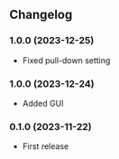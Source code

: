 ## Changelog

### 1.0.0 (2023-12-25)

- Fixed pull-down setting


### 1.0.0 (2023-12-24)

- Added GUI


### 0.1.0 (2023-11-22)

- First release
